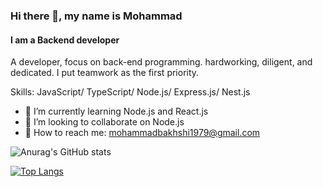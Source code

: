 ### Hi there 👋, my name is Mohammad
#### I am a Backend developer

A developer, focus on back-end programming.
hardworking, diligent, and dedicated. I put
teamwork as the first priority.

Skills: JavaScript/ TypeScript/ Node.js/ Express.js/ Nest.js


- :monocle_face: I’m currently learning Node.js and React.js 
- :handshake: I’m looking to collaborate on Node.js 
- :email: How to reach me: mohammadbakhshi1979@gmail.com 

![Anurag's GitHub stats](https://github-readme-stats.vercel.app/api?username=mohammad-bakhshi&show_icons=true&theme=radical)

[![Top Langs](https://github-readme-stats.vercel.app/api/top-langs/?username=mohammad-bakhshi&theme=radical&exclude_repo=github-readme-stats,saeedghofrani.github.io)](https://github.com/saeedghofrani/github-readme-stats)
